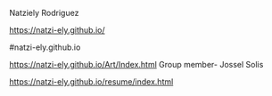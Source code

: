 Natziely Rodriguez

https://natzi-ely.github.io/

#natzi-ely.github.io

https://natzi-ely.github.io/Art/Index.html
Group member- Jossel Solis

https://natzi-ely.github.io/resume/index.html
